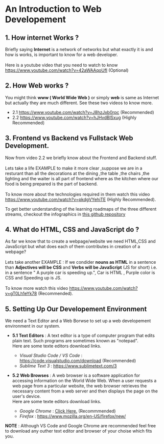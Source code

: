 # An Introduction to Web Developement

## 1. How internet Works ?
Briefly saying **Internet** is a network of networks but what exactly it is and how is works, is important to know for a web developer.<br/><br/>
Here is a youtube video that you need to watch to know https://www.youtube.com/watch?v=42aWAAqoUfI (Optional)

## 2. How Web works ?
You might think **www ( World Wide Web )** or simply **web** is same as Internet but actually they are much different.
See these two videos to know more.
- 2.1 https://www.youtube.com/watch?v=J8hzJxb0rpc  (Recommended)
- 2.2 https://www.youtube.com/watch?v=hJHvdBlSxug  (Highly Recommended)

## 3. Frontend vs Backend vs Fullstack Web Development.
Now from video 2.2 we briefly know about the Frontend and Backend stuff.<br/><br/>
Lets take a life EXAMPLE to make it more clear ,suppose we are in a resturant than all
the decorations at the dining ,the table ,the chairs ,the lighting and the waiter is all part of frontend where as the kitchen where our food is being prepared
 is the part of backend.<br/><br/>
To know more about the technologies required in them watch this video https://www.youtube.com/watch?v=pkdgVYehiTE (Highly Recommended).

To get better understanding of the learning roadmaps of the three different streams, checkout the infographics in [this github repository](https://github.com/kamranahmedse/developer-roadmap)

## 4. What do HTML, CSS and JavaScript do ?
As far we know that to create a webpage/website we need HTML,CSS and JavaScript but what does each of them contributes in creation of a webpage? <br/><br/>
Lets take another EXAMPLE : If we condider **nouns as HTML** in a sentence than **Adjectives will be CSS** and **Verbs will be JavaScript** (JS for short) i.e. in a sentence " A purple car is speeding up.", Car is HTML , Purple color is CSS and Speeding up is JS. <br/><br/>
To know more watch this video https://www.youtube.com/watch?v=gT0Lh1eYk78 (Recommended).

## 5. Setting Up Our Developement Environment
We need a Text Editor and a Web Borwse to set up a web developement environment in our system.

- **5.1 Text Editors** : A text editor is a type of computer program that edits plain text. Such programs are sometimes known as "notepad". <br/>
Here are some texte editors download links.
  - *Visual Studio Code / VS Code* : https://code.visualstudio.com/download (Recommended) 
  - *Sublime Text 3* : https://www.sublimetext.com/3 

- **5.2 Web Browses** : A web browser is a software application for accessing information on the World Wide Web. When a user requests a web page from a particular website, the web browser retrieves the necessary content from a web server and then displays the page on the user's device.<br/>
 Here are some texte editors download links. 
  - *Google Chrome* : [Click Here.](https://chromeenterprise.google/browser/download/?utm_source=google&utm_medium=cpc&utm_content=sales&utm_term=GCEW&&gclid=CjwKCAjwz6_8BRBkEiwA3p02VcnQRe9Ct4Z7sG8ZztS-dcqxHtcI1HN3sdT6wEHV6vAXkGyy0ZQ7vxoCdiQQAvD_BwE) (Recommmended)
  - *Firefox* : https://www.mozilla.org/en-US/firefox/new/

**NOTE** : Although VS Code and Google Chrome are recommended feel free to download any outher text editor and browser of your choise which fits you. 
